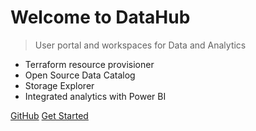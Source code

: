 # Welcome to DataHub

> User portal and workspaces for Data and Analytics

- Terraform resource provisioner
- Open Source Data Catalog
- Storage Explorer
- Integrated analytics with Power BI

[GitHub](https://github.com/ssc-sp/datahub-portal)
[Get Started](#welcome)